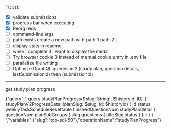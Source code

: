 TODO:

- [x] validate submissions
- [x] progress bar when executing
- [x] Reorg reqs
- [ ] command-line args
- [ ] path exists create a new path with path-1 path-2 ...
- [ ] display stats in readme
- [ ] when i complete it I want to display the medal
- [ ] Try browser cookie 3 instead of manual cookie entry in .env file
- [ ] parallelize file writing
- [ ] Optimize GraphQL queries in 2 (study plan, question details, lastSubmissionId) then (submissionId)

---

get study plan progress

{"query":"
    query studyPlanProgress($slug: String!, $historyId: ID) {
        studyPlanV2ProgressDetail(planSlug: $slug, id: $historyId) {
              id
            status
            weeklyTaskScheduleResettable
            finishedQuestionNum
            studyPlanDetail {
                questionNum
              planSubGroups {
                  slug
                questions {
                    titleSlug
                  status
                }
              }
            }
          }
        }
            ","variables":{"slug":"top-sql-50"},"operationName":"studyPlanProgress"}


